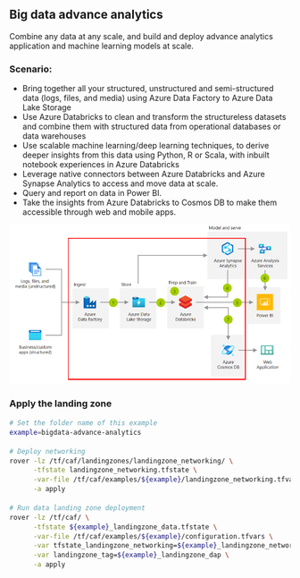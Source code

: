 ## Big data advance analytics
Combine any data at any scale, and build and deploy advance analytics application and machine learning models at scale.

### Scenario:
* Bring together all your structured, unstructured and semi-structured data (logs, files, and media) using Azure Data Factory to Azure Data Lake Storage
* Use Azure Databricks to clean and transform the structureless datasets and combine them with structured data from operational databases or data warehouses
* Use scalable machine learning/deep learning techniques, to derive deeper insights from this data using Python, R or Scala, with inbuilt notebook experiences in Azure Databricks
* Leverage native connectors between Azure Databricks and Azure Synapse Analytics to access and move data at scale.
* Query and report on data in Power BI.
* Take the insights from Azure Databricks to Cosmos DB to make them accessible through web and mobile apps.

![Example Architecture](../../_images/advance-analytics.PNG)


### Apply the landing zone
```bash
# Set the folder name of this example
example=bigdata-advance-analytics

# Deploy networking
rover -lz /tf/caf/landingzones/landingzone_networking/ \
      -tfstate landingzone_networking.tfstate \
      -var-file /tf/caf/examples/${example}/landingzone_networking.tfvars \
      -a apply
	  
# Run data landing zone deployment
rover -lz /tf/caf/ \
      -tfstate ${example}_landingzone_data.tfstate \
      -var-file /tf/caf/examples/${example}/configuration.tfvars \
      -var tfstate_landingzone_networking=${example}_landingzone_networking.tfstate \
      -var landingzone_tag=${example}_landingzone_dap \
      -a apply
	  
```